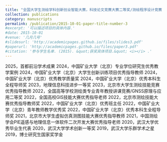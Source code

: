 ```yaml
---
title: "全国大学生测绘学科创新创业智能大赛，科技论文竞赛大赛二等奖/测绘程序设计竞赛一等奖，2023年"
collection: publications
category: manuscripts
permalink: /publication/2015-10-01-paper-title-number-3
#excerpt: '可以描述项目的具体内容.'
#date: 2015-10-01
#venue: '几月几号'
#slidesurl: 'http://academicpages.github.io/files/slides3.pdf'
#paperurl: 'http://academicpages.github.io/files/paper3.pdf'
#citation: '参与学生名单. (2015). &quot;获奖具体项目.&quot; <i></i> .'
---
```

2025，首都前沿学术成果
2024，中国矿业大学（北京）专业学位研究生优秀教学案例
2024，中国矿业大学（北京）大学生创新训练项目优秀指导教师
2024，中国矿业大学（北京）优秀教学质量奖
2024，中国矿业大学（北京）优秀本科生全程导师奖
2023，地理信息科技进步一等奖
2023，北京市大学生测绘技能竞赛优秀指导教师
2022，全国高等学校测绘类专业青年教授讲课竞赛/GNSS原理与应用二等奖
2022，全国高校GIS技能大赛优秀指导老师
2022，北京市测绘技能大赛优秀指导教师奖
2022，中国矿业大学（北京）优秀班主任
2022，中国矿业大学（北京）青年教师教学优秀奖
2022，中国矿业大学（北京）优秀本科生全程导师奖
2021，北京市大学生虚拟仿真测图技能大赛优秀指导教师
2021，中国测绘学会PIE遥感与地理信息一体软件二次开发大赛优秀指导老师
2020，武汉大学优秀毕业生代表
2020，武汉大学学术创新一等奖
2019，武汉大学乐群学术之星
2019，博士研究生国家奖学金

